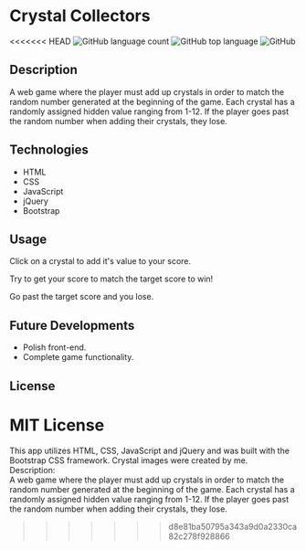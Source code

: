 # Crystal Collectors
<<<<<<< HEAD
![GitHub language count](https://img.shields.io/github/languages/count/beckygold/CrystalCollectors)
![GitHub top language](https://img.shields.io/github/languages/top/beckygold/CrystalCollectors)
![GitHub](https://img.shields.io/github/license/beckygold/CrystalCollectors)

## Description
A web game where the player must add up crystals in order to match the random number generated at the beginning of the game. Each crystal has a randomly assigned hidden value ranging from 1-12. If the player goes past the random number when adding their crystals, they lose. 

## Technologies
* HTML
* CSS
* JavaScript
* jQuery
* Bootstrap

## Usage
Click on a crystal to add it's value to your score.

Try to get your score to match the target score to win! 

Go past the target score and you lose.

## Future Developments
* Polish front-end.
* Complete game functionality.

## License
MIT License
=======
This app utilizes HTML, CSS, JavaScript and jQuery and was built with the Bootstrap CSS framework. Crystal images were created by me.<br>
Description:<br>
A web game where the player must add up crystals in order to match the random number generated at the beginning of the game. Each crystal has a randomly assigned hidden value ranging from 1-12. If the player goes past the random number when adding their crystals, they lose. 

>>>>>>> d8e81ba50795a343a9d0a2330ca82c278f928866
